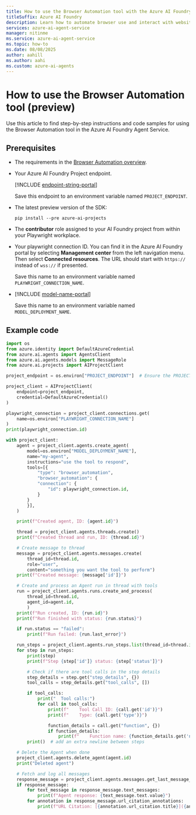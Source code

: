 ```yaml
---
title: How to use the Browser Automation tool with the Azure AI Foundry Agent Service
titleSuffix: Azure AI Foundry
description: Learn how to automate browser use and interact with websites using AI Agents.
services: azure-ai-agent-service
manager: nitinme
ms.service: azure-ai-agent-service
ms.topic: how-to
ms.date: 08/08/2025
author: aahill
ms.author: aahi
ms.custom: azure-ai-agents
---
```


# How to use the Browser Automation tool (preview)

Use this article to find step-by-step instructions and code samples for using the Browser Automation tool in the Azure AI Foundry Agent Service.

## Prerequisites

* The requirements in the [Browser Automation overview](./deep-research.md).
* Your Azure AI Foundry Project endpoint.
    
    [!INCLUDE [endpoint-string-portal](../../includes/endpoint-string-portal.md)]

    Save this endpoint to an environment variable named `PROJECT_ENDPOINT`.

* The latest preview version of the SDK:

    ```console
    pip install --pre azure-ai-projects
    ```
* The **contributor** role assigned to your AI Foundry project from within your Playwright workplace. 
* Your playwright connection ID. You can find it in the Azure AI Foundry portal by selecting **Management center** from the left navigation menu. Then select **Connected resources**. The URL should start with `https://` instead of `wss://` if presented. 
    
    <!--
    :::image type="content" source="../../media/tools/deep-research/bing-resource-name.png" alt-text="A screenshot showing the Playwright connection. " lightbox="../../media/tools/deep-research/bing-resource-name.png":::
    -->
    Save this name to an environment variable named `PLAYWRIGHT_CONNECTION_NAME`.

* [!INCLUDE [model-name-portal](../../includes/model-name-portal.md)]

    Save this name to an environment variable named `MODEL_DEPLOYMENT_NAME`.

## Example code

```python
import os
from azure.identity import DefaultAzureCredential
from azure.ai.agents import AgentsClient
from azure.ai.agents.models import MessageRole
from azure.ai.projects import AIProjectClient

project_endpoint = os.environ["PROJECT_ENDPOINT"]  # Ensure the PROJECT_ENDPOINT environment variable is set

project_client = AIProjectClient(
    endpoint=project_endpoint,
    credential=DefaultAzureCredential()
)

playwright_connection = project_client.connections.get(
    name=os.environ["PLAYWRIGHT_CONNECTION_NAME"]
)
print(playwright_connection.id)

with project_client:
    agent = project_client.agents.create_agent(
        model=os.environ["MODEL_DEPLOYMENT_NAME"], 
        name="my-agent", 
        instructions="use the tool to respond", 
        tools=[{
            "type": "browser_automation",
            "browser_automation": {
            "connection": {
                "id": playwright_connection.id,
            }
        }
        }],
    )

    print(f"Created agent, ID: {agent.id}")

    thread = project_client.agents.threads.create()
    print(f"Created thread and run, ID: {thread.id}")

    # Create message to thread
    message = project_client.agents.messages.create(
        thread_id=thread.id, 
        role="user", 
        content="something you want the tool to perform")
    print(f"Created message: {message['id']}")

    # Create and process an Agent run in thread with tools
    run = project_client.agents.runs.create_and_process(
        thread_id=thread.id, 
        agent_id=agent.id,
        )
    print(f"Run created, ID: {run.id}")
    print(f"Run finished with status: {run.status}")

    if run.status == "failed":
        print(f"Run failed: {run.last_error}")

    run_steps = project_client.agents.run_steps.list(thread_id=thread.id, run_id=run.id)
    for step in run_steps:
        print(step)
        print(f"Step {step['id']} status: {step['status']}")

        # Check if there are tool calls in the step details
        step_details = step.get("step_details", {})
        tool_calls = step_details.get("tool_calls", [])

        if tool_calls:
            print("  Tool calls:")
            for call in tool_calls:
                print(f"    Tool Call ID: {call.get('id')}")
                print(f"    Type: {call.get('type')}")

                function_details = call.get("function", {})
                if function_details:
                    print(f"    Function name: {function_details.get('name')}")
        print()  # add an extra newline between steps

    # Delete the Agent when done
    project_client.agents.delete_agent(agent.id)
    print("Deleted agent")

    # Fetch and log all messages
    response_message = project_client.agents.messages.get_last_message_by_role(thread_id=thread.id, role=MessageRole.AGENT)
    if response_message:
        for text_message in response_message.text_messages:
            print(f"Agent response: {text_message.text.value}")
        for annotation in response_message.url_citation_annotations:
            print(f"URL Citation: [{annotation.url_citation.title}]({annotation.url_citation.url})")
```
